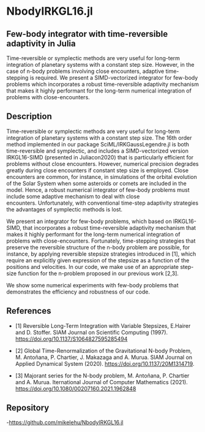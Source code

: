 # NbodyIRKGL16.jl

## **Few-body integrator with time-reversible adaptivity in Julia**

Time-reversible or symplectic methods are very useful for long-term integration of planetary systems with a constant step size. However, in the case of n-body problems involving close encounters, adaptive time-stepping is required. We present a SIMD-vectorized integrator for few-body problems which incorporates a robust time-reversible adaptivity mechanism that makes it highly performant for the long-term numerical integration of problems with close-encounters.


## Description


Time-reversible or symplectic methods are very useful for long-term integration of planetary systems with a constant step size. The 16th order method implemented in our package SciML/IRKGaussLegendre.jl is both time-reversible and symplectic, and includes a SIMD-vectorized version IRKGL16-SIMD (presented in Juliacon2020) that is particularly efficient for problems without close encounters. However, numerical precision degrades greatly during close encounters if constant step size is employed. Close encounters are common, for instance, in simulations of the orbital evolution of the Solar System when some asteroids or comets are included in the model. Hence, a robust numerical integrator of few-body problems must include some adaptive mechanism to deal with close encounters. Unfortunately, with conventional time-step adaptivity strategies the advantages of symplectic methods is lost. 

We present an integrator for few-body problems, which based on IRKGL16-SIMD, that incorporates a robust time-reversible adaptivity mechanism that makes it highly performant for the long-term numerical integration of problems with close-encounters. Fortunately, time-stepping strategies that preserve the reversible structure of the n-body problem are possible, for instance, by applying reversible stepsize strategies introduced in [1], which require an explicitly given expression of the stepsize as a function of the positions and velocities. In our code, we make use of an appropriate step-size function for the n-problem proposed in our previous work [2,3].

We show some numerical experiments with few-body problems that demonstrates the efficiency and robustness of our code.


## References


- [1] Reversible Long-Term Integration with Variable Stepsizes,  E.Hairer and  D. Stoffer.
SIAM Journal on Scientific Computing (1997).
https://doi.org/10.1137/S1064827595285494

- [2] Global Time-Renormalization of the Gravitational N-body Problem, M. Antoñana, P. Chartier, J. Makazaga and A. Murua. SIAM Journal on Applied Dynamical System (2020). https://doi.org/10.1137/20M1314719.

- [3] Majorant series for the N-body problem,   M. Antoñana, P. Chartier and A. Murua.
Iternational Journal of Computer Mathematics (2021).
https://doi.org/10.1080/00207160.2021.1962848


## Repository

-https://github.com/mikelehu/NbodyIRKGL16.jl



